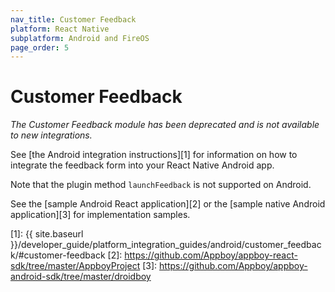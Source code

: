 ```yaml
---
nav_title: Customer Feedback
platform: React Native
subplatform: Android and FireOS
page_order: 5
---
```

# Customer Feedback

_The Customer Feedback module has been deprecated and is not available to new integrations._

See [the Android integration instructions][1] for information on how to integrate the feedback form into your React Native Android app.

Note that the plugin method `launchFeedback` is not supported on Android.

See the [sample Android React application][2] or the [sample native Android application][3] for implementation samples.

[1]: {{ site.baseurl }}/developer_guide/platform_integration_guides/android/customer_feedback/#customer-feedback
[2]: https://github.com/Appboy/appboy-react-sdk/tree/master/AppboyProject
[3]: https://github.com/Appboy/appboy-android-sdk/tree/master/droidboy
